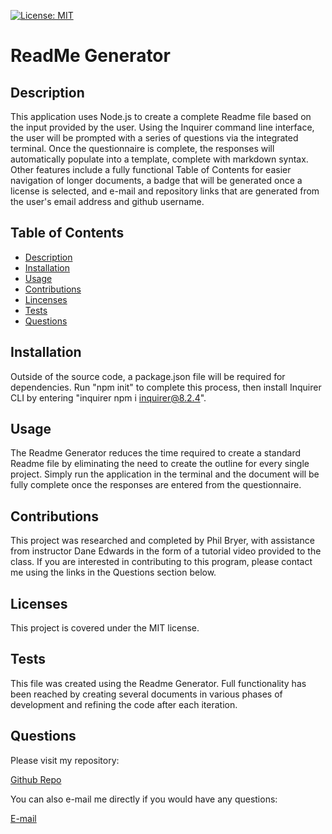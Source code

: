     
[![License: MIT](https://img.shields.io/badge/License-MIT-yellow.svg)](https://opensource.org/licenses/MIT)

# ReadMe Generator

## Description
This application uses Node.js to create a complete Readme file based on the input provided by the user. Using the Inquirer command line interface, the user will be prompted with a series of questions via the integrated terminal. Once the questionnaire is complete, the responses will automatically populate into a template, complete with markdown syntax. Other features include a fully functional Table of Contents for easier navigation of longer documents, a badge that will be generated once a license is selected, and e-mail and repository links that are generated from the user's email address and github username.

## Table of Contents
- [Description](#description)
- [Installation](#installation)
- [Usage](#usage)
- [Contributions](#contributions)
- [Lincenses](#licenses)
- [Tests](#tests)
- [Questions](#questions)
    
## Installation
Outside of the source code, a package.json file will be required for dependencies. Run "npm init" to complete this process, then install Inquirer CLI by entering "inquirer npm i inquirer@8.2.4".

## Usage
The Readme Generator reduces the time required to create a standard Readme file by eliminating the need to create the outline for every single project. Simply run the application in the terminal and the document will be fully complete once the responses are entered from the questionnaire.

## Contributions
This project was researched and completed by Phil Bryer, with assistance from instructor Dane Edwards in the form of a tutorial video provided to the class. If you are interested in contributing to this program, please contact me using the links in the Questions section below.

## Licenses
This project is covered under the MIT license.

## Tests
This file was created using the Readme Generator. Full functionality has been reached by creating several documents in various phases of development and refining the code after each iteration.

## Questions
Please visit my repository:

[Github Repo](https://github.com/pb1983)

You can also e-mail me directly if you would have any questions:

[E-mail](mailto:phil.bryer@gmail.com)

 